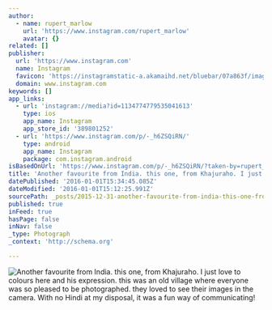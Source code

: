 ```yaml
---
author:
  - name: rupert_marlow
    url: 'https://www.instagram.com/rupert_marlow'
    avatar: {}
related: []
publisher:
  url: 'https://www.instagram.com'
  name: Instagram
  favicon: 'https://instagramstatic-a.akamaihd.net/bluebar/07a863f/images/ico/favicon.ico'
  domain: www.instagram.com
keywords: []
app_links:
  - url: 'instagram://media?id=1134774779535041613'
    type: ios
    app_name: Instagram
    app_store_id: '389801252'
  - url: 'https://www.instagram.com/p/-_h6ZSQiRN/'
    type: android
    app_name: Instagram
    package: com.instagram.android
isBasedOnUrl: 'https://www.instagram.com/p/-_h6ZSQiRN/?taken-by=rupert_marlow'
title: 'Another favourite from India. this one, from Khajuraho. I just love to colours here and his expression. this was an old village where everyone was so pleased to be photographed. they loved to see their images in the camera. With no Hindi at my disposal, it was a fun way of communicating!'
datePublished: '2016-01-01T15:34:45.085Z'
dateModified: '2016-01-01T15:12:25.991Z'
sourcePath: _posts/2015-12-31-another-favourite-from-india-this-one-from-khajuraho-i-ju.md
published: true
inFeed: true
hasPage: false
inNav: false
_type: Photograph
_context: 'http://schema.org'

---
```

![Another favourite from India&period; this one&comma; from Khajuraho&period; I just love to colours here and his expression&period; this was an old village where everyone was so pleased to be photographed&period; they loved to see their images in the camera&period; With no Hindi at my disposal&comma; it was a fun way of communicating&excl;](https://scontent.cdninstagram.com/hphotos-xtp1/t51.2885-15/sh0.08/e35/p640x640/12338581_921716597894214_537321130_n.jpg)